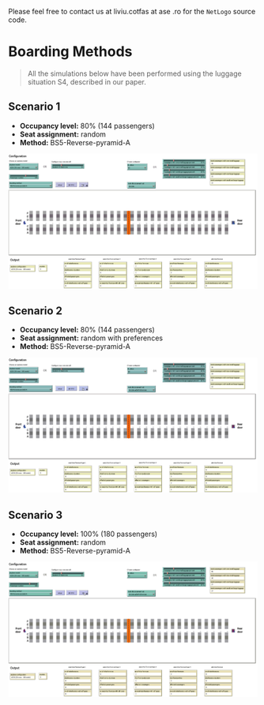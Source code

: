 Please feel free to contact us at liviu.cotfas at ase .ro for the `NetLogo` source code.

# Boarding Methods

> All the simulations below have been performed using the luggage situation S4, described in our paper.

## Scenario 1
* **Occupancy level:** 80% (144 passengers)
* **Seat assignment:** random
* **Method:** BS5-Reverse-pyramid-A

![scenario-1](recordings/scenario-1.gif)

## Scenario 2
* **Occupancy level:** 80% (144 passengers)
* **Seat assignment:** random with preferences
* **Method:** BS5-Reverse-pyramid-A

![scenario-2](recordings/scenario-2.gif)

## Scenario 3
* **Occupancy level:** 100% (180 passengers)
* **Seat assignment:** random
* **Method:** BS5-Reverse-pyramid-A

![scenario-3](recordings/scenario-3.gif)